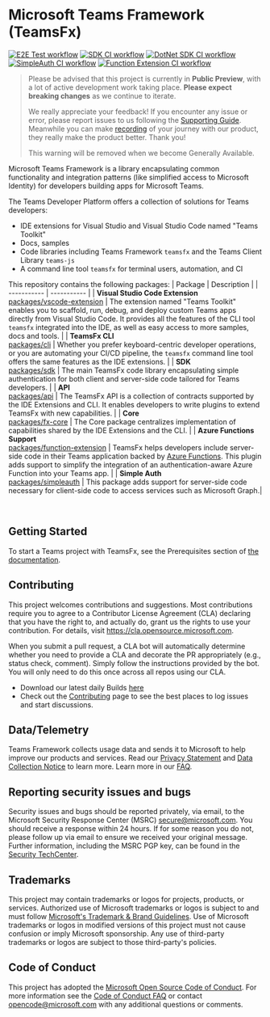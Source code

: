 # Microsoft Teams Framework (TeamsFx)

[![E2E Test workflow](https://github.com/OfficeDev/TeamsFx/actions/workflows/e2e-test.yml/badge.svg)](https://github.com/OfficeDev/TeamsFx/actions/workflows/e2e-test.yml)
[![SDK CI workflow](https://github.com/OfficeDev/TeamsFx/actions/workflows/sdk-ci.yml/badge.svg)](https://github.com/OfficeDev/TeamsFx/actions/workflows/sdk-ci.yml)
[![DotNet SDK CI workflow](https://github.com/OfficeDev/TeamsFx/actions/workflows/dotnetsdk-ci.yml/badge.svg)](https://github.com/OfficeDev/TeamsFx/actions/workflows/dotnetsdk-ci.yml)
[![SimpleAuth CI workflow](https://github.com/OfficeDev/TeamsFx/actions/workflows/simpleauthCI.yml/badge.svg)](https://github.com/OfficeDev/TeamsFx/actions/workflows/simpleauthCI.yml)
[![Function Extension CI workflow](https://github.com/OfficeDev/TeamsFx/actions/workflows/FunctionExtensionCI.yml/badge.svg)](https://github.com/OfficeDev/TeamsFx/actions/workflows/FunctionExtensionCI.yml)

> Please be advised that this project is currently in **Public Preview**, with a lot of active development work taking place. **Please expect breaking changes** as we continue to iterate.
>
> We really appreciate your feedback! If you encounter any issue or error, please report issues to us following the [Supporting Guide](SUPPORT.md). Meanwhile you can make [recording](https://aka.ms/teamsfx-record) of your journey with our product, they really make the product better. Thank you!
>
> This warning will be removed when we become Generally Available.

Microsoft Teams Framework is a library encapsulating common functionality and integration patterns (like simplified access to Microsoft Identity) for developers building apps for Microsoft Teams.

The Teams Developer Platform offers a collection of solutions for Teams developers:

- IDE extensions for Visual Studio and Visual Studio Code named "Teams Toolkit"
- Docs, samples
- Code libraries including Teams Framework `teamsfx` and the Teams Client Library `teams-js`
- A command line tool `teamsfx` for terminal users, automation, and CI

This repository contains the following packages:
| Package | Description |
| ----------- | ----------- |
| **Visual Studio Code Extension** <br/> [packages/vscode-extension](https://github.com/OfficeDev/TeamsFx/tree/main/packages/vscode-extension) | The extension named "Teams Toolkit" enables you to scaffold, run, debug, and deploy custom Teams apps directly from Visual Studio Code. It provides all the features of the CLI tool `teamsfx` integrated into the IDE, as well as easy access to more samples, docs and tools. |
| **TeamsFx CLI** <br/> [packages/cli](https://github.com/OfficeDev/TeamsFx/tree/main/packages/cli) | Whether you prefer keyboard-centric developer operations, or you are automating your CI/CD pipeline, the `teamsfx` command line tool offers the same features as the IDE extensions. |
| **SDK**<br/> [packages/sdk](https://github.com/OfficeDev/TeamsFx/tree/main/packages/sdk) | The main TeamsFx code library encapsulating simple authentication for both client and server-side code tailored for Teams developers. |
| **API** <br/> [packages/api](https://github.com/OfficeDev/TeamsFx/tree/main/packages/api) | The TeamsFx API is a collection of contracts supported by the IDE Extensions and CLI. It enables developers to write plugins to extend TeamsFx with new capabilities. |
| **Core** <br/> [packages/fx-core](https://github.com/OfficeDev/TeamsFx/tree/main/packages/fx-core) | The Core package centralizes implementation of capabilities shared by the IDE Extensions and the CLI. |
| **Azure Functions Support** <br/> [packages/function-extension](https://github.com/OfficeDev/TeamsFx/tree/main/packages/function-extension) | TeamsFx helps developers include server-side code in their Teams application backed by [Azure Functions](https://docs.microsoft.com/en-us/azure/azure-functions/). This plugin adds support to simplify the integration of an authentication-aware Azure Function into your Teams app. |
| **Simple Auth** <br/> [packages/simpleauth](https://github.com/OfficeDev/TeamsFx/tree/main/packages/simpleauth) | This package adds support for server-side code necessary for client-side code to access services such as Microsoft Graph.|

<br>

## Getting Started

To start a Teams project with TeamsFx, see the Prerequisites section of [the documentation](https://aka.ms/teamsfx-docs).

## Contributing

This project welcomes contributions and suggestions. Most contributions require you to agree to a
Contributor License Agreement (CLA) declaring that you have the right to, and actually do, grant us
the rights to use your contribution. For details, visit https://cla.opensource.microsoft.com.

When you submit a pull request, a CLA bot will automatically determine whether you need to provide
a CLA and decorate the PR appropriately (e.g., status check, comment). Simply follow the instructions
provided by the bot. You will only need to do this once across all repos using our CLA.

- Download our latest daily Builds [here](https://github.com/OfficeDev/TeamsFx/releases)
- Check out the [Contributing](https://github.com/OfficeDev/TeamsFx/blob/main/CONTRIBUTING.md) page to see the best places to log issues and start discussions.

## Data/Telemetry

Teams Framework collects usage data and sends it to Microsoft to help improve our products and services. Read our [Privacy Statement](https://privacy.microsoft.com/en-us/privacystatement) and [Data Collection Notice](https://docs.opensource.microsoft.com/content/releasing/telemetry.html) to learn more. Learn more in our [FAQ](https://code.visualstudio.com/docs/supporting/faq#_how-to-disable-telemetry-reporting).

## Reporting security issues and bugs

Security issues and bugs should be reported privately, via email, to the Microsoft Security Response Center (MSRC) secure@microsoft.com. You should receive a response within 24 hours. If for some reason you do not, please follow up via email to ensure we received your original message. Further information, including the MSRC PGP key, can be found in the [Security TechCenter](https://www.microsoft.com/en-us/msrc/faqs-report-an-issue?rtc=1).

## Trademarks

This project may contain trademarks or logos for projects, products, or services. Authorized use of Microsoft
trademarks or logos is subject to and must follow
[Microsoft's Trademark & Brand Guidelines](https://www.microsoft.com/en-us/legal/intellectualproperty/trademarks/usage/general).
Use of Microsoft trademarks or logos in modified versions of this project must not cause confusion or imply Microsoft sponsorship.
Any use of third-party trademarks or logos are subject to those third-party's policies.

## Code of Conduct

This project has adopted the [Microsoft Open Source Code of Conduct](https://opensource.microsoft.com/codeofconduct/).
For more information see the [Code of Conduct FAQ](https://opensource.microsoft.com/codeofconduct/faq/) or
contact [opencode@microsoft.com](mailto:opencode@microsoft.com) with any additional questions or comments.
